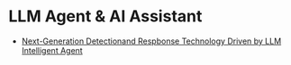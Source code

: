 # LLM Agent & AI Assistant
- [Next-Generation Detectionand Respbonse Technology Driven by LLM Intelligent Agent](https://securaize.substack.com/p/xcon2024-conference-presentation)
